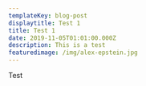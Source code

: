 ```yaml
---
templateKey: blog-post
displaytitle: Test 1
title: Test 1
date: 2019-11-05T01:01:00.000Z
description: This is a test
featuredimage: /img/alex-epstein.jpg
---
```

Test
